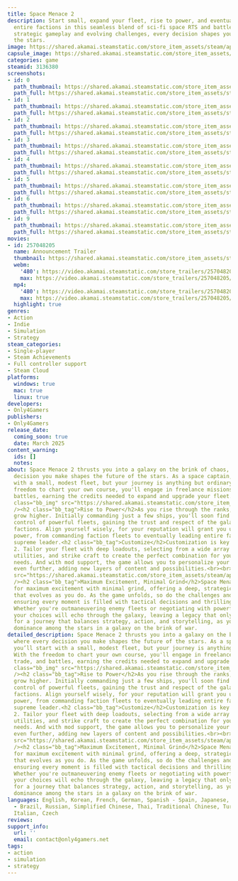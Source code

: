 ```yaml
---
title: Space Menace 2
description: Start small, expand your fleet, rise to power, and eventually command
  entire factions in this seamless blend of sci-fi space RTS and battle game. With
  strategic gameplay and evolving challenges, every decision shapes your legacy in
  the stars.
image: https://shared.akamai.steamstatic.com/store_item_assets/steam/apps/3136380/header.jpg?t=1732980690
capsule_image: https://shared.akamai.steamstatic.com/store_item_assets/steam/apps/3136380/6a14fdeb075a18d2cd937c2510f643bf2c9e87b4/capsule_231x87.jpg?t=1732980690
categories: game
steamid: 3136380
screenshots:
- id: 0
  path_thumbnail: https://shared.akamai.steamstatic.com/store_item_assets/steam/apps/3136380/ss_6b75648402f3ad8a3f9945bfb540053944702536.600x338.jpg?t=1732980690
  path_full: https://shared.akamai.steamstatic.com/store_item_assets/steam/apps/3136380/ss_6b75648402f3ad8a3f9945bfb540053944702536.1920x1080.jpg?t=1732980690
- id: 1
  path_thumbnail: https://shared.akamai.steamstatic.com/store_item_assets/steam/apps/3136380/ss_75d8a1297f8a7f70ac1a9c52f9d328514d1f8e95.600x338.jpg?t=1732980690
  path_full: https://shared.akamai.steamstatic.com/store_item_assets/steam/apps/3136380/ss_75d8a1297f8a7f70ac1a9c52f9d328514d1f8e95.1920x1080.jpg?t=1732980690
- id: 2
  path_thumbnail: https://shared.akamai.steamstatic.com/store_item_assets/steam/apps/3136380/ss_7e738a5a563631e169c557b8d1c7c737f874c9c8.600x338.jpg?t=1732980690
  path_full: https://shared.akamai.steamstatic.com/store_item_assets/steam/apps/3136380/ss_7e738a5a563631e169c557b8d1c7c737f874c9c8.1920x1080.jpg?t=1732980690
- id: 3
  path_thumbnail: https://shared.akamai.steamstatic.com/store_item_assets/steam/apps/3136380/ss_98a5b1d98970910dd9d0777ad84c24c2e852f56a.600x338.jpg?t=1732980690
  path_full: https://shared.akamai.steamstatic.com/store_item_assets/steam/apps/3136380/ss_98a5b1d98970910dd9d0777ad84c24c2e852f56a.1920x1080.jpg?t=1732980690
- id: 4
  path_thumbnail: https://shared.akamai.steamstatic.com/store_item_assets/steam/apps/3136380/ss_54023b2d54f63b81bef6dcc06aae847402edb2b5.600x338.jpg?t=1732980690
  path_full: https://shared.akamai.steamstatic.com/store_item_assets/steam/apps/3136380/ss_54023b2d54f63b81bef6dcc06aae847402edb2b5.1920x1080.jpg?t=1732980690
- id: 5
  path_thumbnail: https://shared.akamai.steamstatic.com/store_item_assets/steam/apps/3136380/ss_55789ed470094d097dd9deab63582f2c66d0fc12.600x338.jpg?t=1732980690
  path_full: https://shared.akamai.steamstatic.com/store_item_assets/steam/apps/3136380/ss_55789ed470094d097dd9deab63582f2c66d0fc12.1920x1080.jpg?t=1732980690
- id: 6
  path_thumbnail: https://shared.akamai.steamstatic.com/store_item_assets/steam/apps/3136380/ss_f979fb081328fba6f6f24411f505ce7a1d4749da.600x338.jpg?t=1732980690
  path_full: https://shared.akamai.steamstatic.com/store_item_assets/steam/apps/3136380/ss_f979fb081328fba6f6f24411f505ce7a1d4749da.1920x1080.jpg?t=1732980690
- id: 9
  path_thumbnail: https://shared.akamai.steamstatic.com/store_item_assets/steam/apps/3136380/ss_af1043938b3564638f354ac41f8398621f49b8bb.600x338.jpg?t=1732980690
  path_full: https://shared.akamai.steamstatic.com/store_item_assets/steam/apps/3136380/ss_af1043938b3564638f354ac41f8398621f49b8bb.1920x1080.jpg?t=1732980690
movies:
- id: 257048205
  name: Announcement Trailer
  thumbnail: https://shared.akamai.steamstatic.com/store_item_assets/steam/apps/257048205/movie.293x165.jpg?t=1724244583
  webm:
    '480': https://video.akamai.steamstatic.com/store_trailers/257048205/movie480_vp9.webm?t=1724244583
    max: https://video.akamai.steamstatic.com/store_trailers/257048205/movie_max_vp9.webm?t=1724244583
  mp4:
    '480': https://video.akamai.steamstatic.com/store_trailers/257048205/movie480.mp4?t=1724244583
    max: https://video.akamai.steamstatic.com/store_trailers/257048205/movie_max.mp4?t=1724244583
  highlight: true
genres:
- Action
- Indie
- Simulation
- Strategy
steam_categories:
- Single-player
- Steam Achievements
- Full controller support
- Steam Cloud
platforms:
  windows: true
  mac: true
  linux: true
developers:
- Only4Gamers
publishers:
- Only4Gamers
release_date:
  coming_soon: true
  date: March 2025
content_warning:
  ids: []
  notes:
about: Space Menace 2 thrusts you into a galaxy on the brink of chaos, where every
  decision you make shapes the future of the stars. As a space captain, you’ll start
  with a small, modest fleet, but your journey is anything but ordinary. With the
  freedom to chart your own course, you'll engage in freelance missions, trade, and
  battles, earning the credits needed to expand and upgrade your fleet.<br><br><img
  class="bb_img" src="https://shared.akamai.steamstatic.com/store_item_assets/steam/apps/3136380/extras/Gameplay_616.gif?t=1732980690"
  /><h2 class="bb_tag">Rise to Power</h2>As you rise through the ranks, the stakes
  grow higher. Initially commanding just a few ships, you'll soon find yourself in
  control of powerful fleets, gaining the trust and respect of the galaxy's most formidable
  factions. Align yourself wisely, for your reputation will grant you unprecedented
  power, from commanding faction fleets to eventually leading entire factions as their
  supreme leader.<h2 class="bb_tag">Customize</h2>Customization is key in Space Menace
  2. Tailor your fleet with deep loadouts, selecting from a wide array of weapons,
  utilities, and strike craft to create the perfect combination for your strategic
  needs. And with mod support, the game allows you to personalize your experience
  even further, adding new layers of content and possibilities.<br><br><img class="bb_img"
  src="https://shared.akamai.steamstatic.com/store_item_assets/steam/apps/3136380/extras/Loadouts_2_616.gif?t=1732980690"
  /><h2 class="bb_tag">Maximum Excitement, Minimal Grind</h2>Space Menace 2 is designed
  for maximum excitement with minimal grind, offering a deep, strategic experience
  that evolves as you do. As the game unfolds, so do the challenges and complexities,
  ensuring every moment is filled with tactical decisions and thrilling encounters.
  Whether you're outmaneuvering enemy fleets or negotiating with powerful allies,
  your choices will echo through the galaxy, leaving a legacy that only you can forge.<br><br>Prepare
  for a journey that balances strategy, action, and storytelling, as you strive for
  dominance among the stars in a galaxy on the brink of war.
detailed_description: Space Menace 2 thrusts you into a galaxy on the brink of chaos,
  where every decision you make shapes the future of the stars. As a space captain,
  you’ll start with a small, modest fleet, but your journey is anything but ordinary.
  With the freedom to chart your own course, you'll engage in freelance missions,
  trade, and battles, earning the credits needed to expand and upgrade your fleet.<br><br><img
  class="bb_img" src="https://shared.akamai.steamstatic.com/store_item_assets/steam/apps/3136380/extras/Gameplay_616.gif?t=1732980690"
  /><h2 class="bb_tag">Rise to Power</h2>As you rise through the ranks, the stakes
  grow higher. Initially commanding just a few ships, you'll soon find yourself in
  control of powerful fleets, gaining the trust and respect of the galaxy's most formidable
  factions. Align yourself wisely, for your reputation will grant you unprecedented
  power, from commanding faction fleets to eventually leading entire factions as their
  supreme leader.<h2 class="bb_tag">Customize</h2>Customization is key in Space Menace
  2. Tailor your fleet with deep loadouts, selecting from a wide array of weapons,
  utilities, and strike craft to create the perfect combination for your strategic
  needs. And with mod support, the game allows you to personalize your experience
  even further, adding new layers of content and possibilities.<br><br><img class="bb_img"
  src="https://shared.akamai.steamstatic.com/store_item_assets/steam/apps/3136380/extras/Loadouts_2_616.gif?t=1732980690"
  /><h2 class="bb_tag">Maximum Excitement, Minimal Grind</h2>Space Menace 2 is designed
  for maximum excitement with minimal grind, offering a deep, strategic experience
  that evolves as you do. As the game unfolds, so do the challenges and complexities,
  ensuring every moment is filled with tactical decisions and thrilling encounters.
  Whether you're outmaneuvering enemy fleets or negotiating with powerful allies,
  your choices will echo through the galaxy, leaving a legacy that only you can forge.<br><br>Prepare
  for a journey that balances strategy, action, and storytelling, as you strive for
  dominance among the stars in a galaxy on the brink of war.
languages: English, Korean, French, German, Spanish - Spain, Japanese, Polish, Portuguese
  - Brazil, Russian, Simplified Chinese, Thai, Traditional Chinese, Turkish, Ukrainian,
  Italian, Czech
reviews:
support_info:
  url: ''
  email: contact@only4gamers.net
tags:
- action
- simulation
- strategy
---
```


